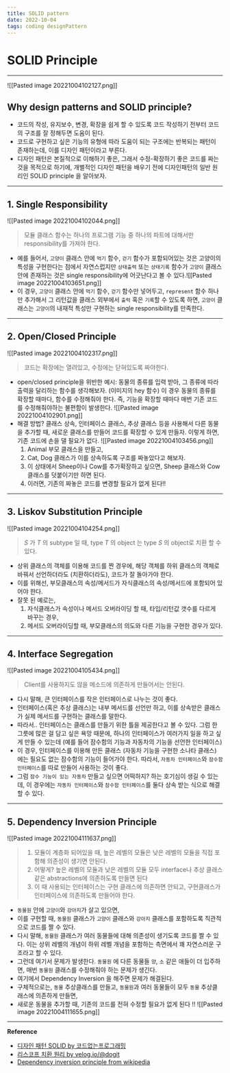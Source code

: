 ```yaml
---
title: SOLID pattern
date: 2022-10-04
tags: coding designPattern 
---
```


# SOLID Principle

---

![[Pasted image 20221004102127.png]]

## Why design patterns and SOLID principle?
- 코드의 작성, 유지보수, 변경, 확장을 쉽게 할 수 있도록 코드 작성하기 전부터 코드의 구조를 잘 정해두면 도움이 된다. 
- 코드로 구현하고 싶은 기능의 유형에 따라 도움이 되는 구조에는 반복되는 패턴이 존재하는데, 이를 디자인 패턴이라고 부른다.
- 디자인 패턴은 본질적으로 이해하기 좋은, 그래서 수정-확장하기 좋은 코드를 짜는 것을 목적으로 하기에, 개별적인 디자인 패턴을 배우기 전에 디자인패턴의 일반 원리인 SOLID principle 을 알아보자.

---

## 1. Single Responsibility
![[Pasted image 20221004102044.png]]


> 모듈 클래스 함수는 하나의 프로그램 기능 중 하나의 파트에 대해서만 responsibility를 가져야 한다.
- 예를 들어서, `고양이` 클래스 안에 `먹기` 함수, `걷기` 함수가 포함되어있는 것은 고양이의 특성을 구현한다는 점에서 자연스럽지만  `상태출력` 또는 `상태기록` 함수가 `고양이` 클래스 안에 존재하는 것은 single responsibility에 어긋난다고 볼 수 있다.![[Pasted image 20221004103651.png]]
- 이 경우,  `고양이` 클래스 안에 `먹기` 함수, `걷기` 함수만 넣어두고, `represent` 함수 하나만 추가해서 그 리턴값을 클래스 외부에서 `출럭` 혹은 `기록`할 수 있도록 하면, `고양이` 클래스는 `고양이`의 내재적 특성만 구현하는 single responsibility를 만족한다.

---

## 2. Open/Closed Principle
![[Pasted image 20221004102317.png]]

> 코드는 확장에는 열려있고, 수정에는 닫혀있도록 짜야한다.
- open/closed principle을 위반한 예시: 동물의 종류를 입력 받아, 그 종류에 따라 출력을 달리하는 함수를 생각해보자. (이미지의 hey 함수) 이 경우 동물의 종류를 확장할 때마다, 함수를 수정해줘야 한다. 즉, 기능을 확장할 때마다 매번 기존 코드를 수정해줘야하는 불편함이 발생한다. ![[Pasted image 20221004102901.png]]
- 해결 방법? 클래스 상속, 인터페이스 클래스, 추상 클래스 등을 사용해서 다른 동물을 추가할 때, 새로운 클래스를 만들어 코드를 확장할 수 있게 만들자. 이렇게 하면, 기존 코드에 손을 댈 필요가 없다. ![[Pasted image 20221004103456.png]]
	1. Animal 부모 클래스을 만들고, 
	2. Cat, Dog 클래스가 이를 상속하도록 구조를 짜놓았다고 해보자.
	3. 이 상태에서 Sheep이나 Cow를 추가확장하고 싶으면, Sheep 클래스와 Cow 클래스를 덧붙이기만 하면 된다.
	4. 이러면, 기존의 짜놓은 코드를 변경할 필요가 없게 된다!! 

---

## 3.  Liskov Substitution Principle
![[Pasted image 20221004104254.png]]

> $S$ 가 $T$ 의 subtype 일 때, type $T$ 의 object 는  type $S$ 의 object로 치환 할 수 있다.
- 상위 클래스의 객체를 이용해 코드를 짠 경우에, 해당 객체를 하위 클래스의 객체로 바꿔서 선언하더라도 (치환하더라도), 코드가 잘 돌아가야 한다.
- 이를 위해선, 부모클래스의 속성/메서드가 자식클래스의 속성/메서드에 포함되어 있어야 한다.
- 잘못 된 예로는, 
	1. 자식클래스가 속성이나 메서드 오버라이딩 할 때, 타입/리턴값 갯수를 다르게 바꾸는 경우,
	2. 메서드 오버라이딩할 때, 부모클래스의 의도와 다른 기능을 구현한 경우가 있다.

---

## 4. Interface Segregation
![[Pasted image 20221004105434.png]]

> Client를 사용하지도 않을 메소드에 의존하게 만들어서는 안된다.
- 다시 말해, 큰 인터페이스를 작은 인터페이스로 나누는 것이 좋다.
- 인터페이스(혹은 추상 클래스)는 내부 메서드를 선언만 하고, 이를 상속받은 클래스가 실제 메서드를 구현하는 클래스를 말한다.
- 따라서.. 인터페이스는 클래스를 만들기 위한 틀을 제공한다고 볼 수 있다. 그럼 한 그릇에 많은 걸 담고 싶은 욕망 때문에, 하나의 인터페이스가 여러가지 일을 하고 싶게 만들 수 있는데 (예를 들어 잠수함의 기능과 자동차의 기능을 선언한 인터페이스) 
- 이 경우, 인터페이스를 이용해 만든 클래스 (자동차 기능을 구현한 소나타 클래스) 에는 필요도 없는 잠수함의 기능이 들어가야 한다. 따라서, `자동차 인터페이스`와 `잠수함 인터페이스`를 따로 만들어 사용하는 것이 좋다.
- 그럼 `잠수 기능이 있는 자동차` 만들고 싶으면 어떡하지? 하는 호기심이 생길 수 있는데, 이 경우에는 `자동차 인터페이스`와 `잠수함 인터페이스`를 둘다 상속 받는 식으로 해결할 수 있다.

---
## 5. Dependency Inversion Principle

![[Pasted image 20221004111637.png]]

>  1. 모듈이 계층화 되어있을 때, 높은 레벨의 모듈은 낮은 레벨의 모듈을 직접 포함해 의존성이 생기면 안된다. 
>  2. 어떻게? 높은 레벨의 모듈과 낮은 레벨의 모듈 모두 interface나 추상 클래스같은 abstractions에 의존하도록 만들면 된다
> 3.  이 때 사용되는 인터페이스는 구현 클래스에 의존하면 안되고, 구현클래스가 인터페이스에 의존하도록 만들어야 한다.
- `동물원` 안에 `고양이`와 `강아지`가 살고 있으면,
- 이를 구현할 때, `동물원` 클래스가 `고양이` 클래스와 `강아지` 클래스를 포함하도록 직관적으로 코드를 짤 수 있다. 
- 다시 말해, `동물원` 클래스가 여러 동물들에 대해 의존성이 생기도록 코드를 짤 수 있다. 이는 상위 레벨의 개념이 하위 레벨 개념을 포함하는 측면에서 꽤 자연스러운 구조라고 할 수 있다. 
- 그런데 여기서 문제가 발생한다. `동물원` 에 다른 동물들 `양`, `소` 같은 애들이 더 입주하면, 매번 `동물원` 클래스를 수정해줘야 하는 문제가 생긴다.
- 여기에서 Dependency Inversion 을 해주면 문제가 해결된다.
- 구체적으로는, `동물` 추상클래스를 만들고, `동물원`과 여러 동물들이 모두 `동물` 추상클래스에 의존하게 만들면, 
- 새로운 동물을 추가할 때, 기존의 코드를 전혀 수정할 필요가 없게 된다 !! ![[Pasted image 20221004111655.png]]

---
**Reference**
- [디자인 패턴 SOLID by 코드없는프로그래밍](https://youtube.com/playlist?list=PLDV-cCQnUlIZcWXE4PrxJx6U3qKfRTJcK)
- [리스코프 치환 원리 by velog.io/@dogit](https://velog.io/@dogit/%EB%A6%AC%EC%8A%A4%EC%BD%94%ED%94%84-%EC%B9%98%ED%99%98-%EC%9B%90%EC%B9%99-Liskov-Substitution-Principle)
- [Dependency inversion principle from wikipedia](https://en.wikipedia.org/wiki/Dependency_inversion_principle)
